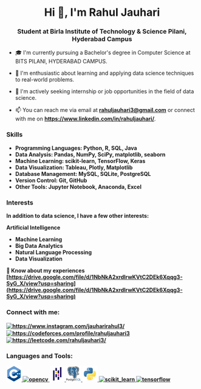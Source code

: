 <h1 align="center">Hi 👋, I'm Rahul Jauhari</h1>
<h3 align="center">Student at Birla Institute of Technology & Science Pilani, Hyderabad Campus</h3>

- 🎓 I'm currently pursuing a Bachelor's degree in Computer Science at BITS PILANI, HYDERABAD CAMPUS.

- 🌱 I'm enthusiastic about learning and applying data science techniques to real-world problems.

- 💼 I'm actively seeking internship or job opportunities in the field of data science.

- 📫 You can reach me via email at **rahuljauhari3@gmail.com** or connect with me on **https://www.linkedin.com/in/rahuljauhari/**.

<b><h3>Skills</h3><b>
- Programming Languages: Python, R, SQL, Java
- Data Analysis: Pandas, NumPy, SciPy, matplotlib, seaborn
- Machine Learning: scikit-learn, TensorFlow, Keras
- Data Visualization: Tableau, Plotly, Matplotlib
- Database Management: MySQL, SQLite, PostgreSQL
- Version Control: Git, GitHub
- Other Tools: Jupyter Notebook, Anaconda, Excel

<b><h3>Interests</h3><b>
In addition to data science, I have a few other interests:

Artificial Intelligence
- Machine Learning
- Big Data Analytics
- Natural Language Processing
- Data Visualization

📄 Know about my experiences [https://drive.google.com/file/d/1NbNkA2xrdlrwKVtC2DEk6Xqqg3-SyG_X/view?usp=sharing](https://drive.google.com/file/d/1NbNkA2xrdlrwKVtC2DEk6Xqqg3-SyG_X/view?usp=sharing)

<h3 align="left">Connect with me:</h3>
<p align="left">
<a href="https://instagram.com/https://www.instagram.com/jauharirahul3/" target="blank"><img align="center" src="https://raw.githubusercontent.com/rahuldkjain/github-profile-readme-generator/master/src/images/icons/Social/instagram.svg" alt="https://www.instagram.com/jauharirahul3/" height="30" width="40" /></a>
<a href="https://codeforces.com/profile/https://codeforces.com/profile/rahuljauhari3" target="blank"><img align="center" src="https://raw.githubusercontent.com/rahuldkjain/github-profile-readme-generator/master/src/images/icons/Social/codeforces.svg" alt="https://codeforces.com/profile/rahuljauhari3" height="30" width="40" /></a>
<a href="https://www.leetcode.com/https://leetcode.com/rahuljauhari3/" target="blank"><img align="center" src="https://raw.githubusercontent.com/rahuldkjain/github-profile-readme-generator/master/src/images/icons/Social/leet-code.svg" alt="https://leetcode.com/rahuljauhari3/" height="30" width="40" /></a>
</p>

<h3 align="left">Languages and Tools:</h3>
<p align="left"> <a href="https://www.w3schools.com/cpp/" target="_blank" rel="noreferrer"> <img src="https://raw.githubusercontent.com/devicons/devicon/master/icons/cplusplus/cplusplus-original.svg" alt="cplusplus" width="40" height="40"/> </a> <a href="https://opencv.org/" target="_blank" rel="noreferrer"> <img src="https://www.vectorlogo.zone/logos/opencv/opencv-icon.svg" alt="opencv" width="40" height="40"/> </a> <a href="https://pandas.pydata.org/" target="_blank" rel="noreferrer"> <img src="https://raw.githubusercontent.com/devicons/devicon/2ae2a900d2f041da66e950e4d48052658d850630/icons/pandas/pandas-original.svg" alt="pandas" width="40" height="40"/> </a> <a href="https://www.postgresql.org" target="_blank" rel="noreferrer"> <img src="https://raw.githubusercontent.com/devicons/devicon/master/icons/postgresql/postgresql-original-wordmark.svg" alt="postgresql" width="40" height="40"/> </a> <a href="https://www.python.org" target="_blank" rel="noreferrer"> <img src="https://raw.githubusercontent.com/devicons/devicon/master/icons/python/python-original.svg" alt="python" width="40" height="40"/> </a> <a href="https://scikit-learn.org/" target="_blank" rel="noreferrer"> <img src="https://upload.wikimedia.org/wikipedia/commons/0/05/Scikit_learn_logo_small.svg" alt="scikit_learn" width="40" height="40"/> </a> <a href="https://www.tensorflow.org" target="_blank" rel="noreferrer"> <img src="https://www.vectorlogo.zone/logos/tensorflow/tensorflow-icon.svg" alt="tensorflow" width="40" height="40"/> </a> </p>
